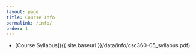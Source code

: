 ```yaml
---
layout: page
title: Course Info 
permalink: /info/
order: 1
---
```


* [Course Syllabus]({{ site.baseurl }}/data/info/csc360-05_syllabus.pdf)
